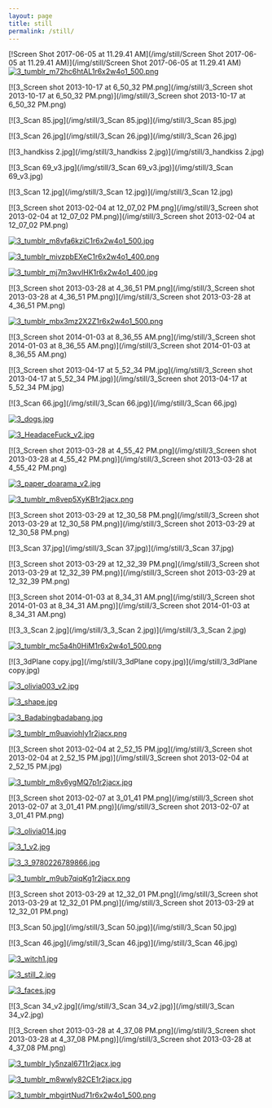 ```yaml
---
layout: page
title: still
permalink: /still/
---
```

[!Screen Shot 2017-06-05 at 11.29.41 AM](/img/still/Screen Shot 2017-06-05 at 11.29.41 AM)](/img/still/Screen Shot 2017-06-05 at 11.29.41 AM)
[![3_tumblr_m72hc6htAL1r6x2w4o1_500.png](/img/still/3_tumblr_m72hc6htAL1r6x2w4o1_500.png)](/img/still/3_tumblr_m72hc6htAL1r6x2w4o1_500.png)

[![3_Screen shot 2013-10-17 at 6_50_32 PM.png](/img/still/3_Screen shot 2013-10-17 at 6_50_32 PM.png)](/img/still/3_Screen shot 2013-10-17 at 6_50_32 PM.png)

[![3_Scan 85.jpg](/img/still/3_Scan 85.jpg)](/img/still/3_Scan 85.jpg)

[![3_Scan 26.jpg](/img/still/3_Scan 26.jpg)](/img/still/3_Scan 26.jpg)

[![3_handkiss 2.jpg](/img/still/3_handkiss 2.jpg)](/img/still/3_handkiss 2.jpg)

[![3_Scan 69_v3.jpg](/img/still/3_Scan 69_v3.jpg)](/img/still/3_Scan 69_v3.jpg)

[![3_Scan 12.jpg](/img/still/3_Scan 12.jpg)](/img/still/3_Scan 12.jpg)

[![3_Screen shot 2013-02-04 at 12_07_02 PM.png](/img/still/3_Screen shot 2013-02-04 at 12_07_02 PM.png)](/img/still/3_Screen shot 2013-02-04 at 12_07_02 PM.png)

[![3_tumblr_m8vfa6kziC1r6x2w4o1_500.jpg](/img/still/3_tumblr_m8vfa6kziC1r6x2w4o1_500.jpg)](/img/still/3_tumblr_m8vfa6kziC1r6x2w4o1_500.jpg)

[![3_tumblr_mivzpbEXeC1r6x2w4o1_400.png](/img/still/3_tumblr_mivzpbEXeC1r6x2w4o1_400.png)](/img/still/3_tumblr_mivzpbEXeC1r6x2w4o1_400.png)

[![3_tumblr_mj7m3wvlHK1r6x2w4o1_400.jpg](/img/still/3_tumblr_mj7m3wvlHK1r6x2w4o1_400.jpg)](/img/still/3_tumblr_mj7m3wvlHK1r6x2w4o1_400.jpg)

[![3_Screen shot 2013-03-28 at 4_36_51 PM.png](/img/still/3_Screen shot 2013-03-28 at 4_36_51 PM.png)](/img/still/3_Screen shot 2013-03-28 at 4_36_51 PM.png)

[![3_tumblr_mbx3mz2X2Z1r6x2w4o1_500.png](/img/still/3_tumblr_mbx3mz2X2Z1r6x2w4o1_500.png)](/img/still/3_tumblr_mbx3mz2X2Z1r6x2w4o1_500.png)

[![3_Screen shot 2014-01-03 at 8_36_55 AM.png](/img/still/3_Screen shot 2014-01-03 at 8_36_55 AM.png)](/img/still/3_Screen shot 2014-01-03 at 8_36_55 AM.png)

[![3_Screen shot 2013-04-17 at 5_52_34 PM.jpg](/img/still/3_Screen shot 2013-04-17 at 5_52_34 PM.jpg)](/img/still/3_Screen shot 2013-04-17 at 5_52_34 PM.jpg)

[![3_Scan 66.jpg](/img/still/3_Scan 66.jpg)](/img/still/3_Scan 66.jpg)

[![3_dogs.jpg](/img/still/3_dogs.jpg)](/img/still/3_dogs.jpg)

[![3_HeadaceFuck_v2.jpg](/img/still/3_HeadaceFuck_v2.jpg)](/img/still/3_HeadaceFuck_v2.jpg)

[![3_Screen shot 2013-03-28 at 4_55_42 PM.png](/img/still/3_Screen shot 2013-03-28 at 4_55_42 PM.png)](/img/still/3_Screen shot 2013-03-28 at 4_55_42 PM.png)

[![3_paper_doarama_v2.jpg](/img/still/3_paper_doarama_v2.jpg)](/img/still/3_paper_doarama_v2.jpg)

[![3_tumblr_m8vep5XyKB1r2jacx.png](/img/still/3_tumblr_m8vep5XyKB1r2jacx.png)](/img/still/3_tumblr_m8vep5XyKB1r2jacx.png)

[![3_Screen shot 2013-03-29 at 12_30_58 PM.png](/img/still/3_Screen shot 2013-03-29 at 12_30_58 PM.png)](/img/still/3_Screen shot 2013-03-29 at 12_30_58 PM.png)

[![3_Scan 37.jpg](/img/still/3_Scan 37.jpg)](/img/still/3_Scan 37.jpg)

[![3_Screen shot 2013-03-29 at 12_32_39 PM.png](/img/still/3_Screen shot 2013-03-29 at 12_32_39 PM.png)](/img/still/3_Screen shot 2013-03-29 at 12_32_39 PM.png)

[![3_Screen shot 2014-01-03 at 8_34_31 AM.png](/img/still/3_Screen shot 2014-01-03 at 8_34_31 AM.png)](/img/still/3_Screen shot 2014-01-03 at 8_34_31 AM.png)

[![3_3_Scan 2.jpg](/img/still/3_3_Scan 2.jpg)](/img/still/3_3_Scan 2.jpg)

[![3_tumblr_mc5a4h0HiM1r6x2w4o1_500.png](/img/still/3_tumblr_mc5a4h0HiM1r6x2w4o1_500.png)](/img/still/3_tumblr_mc5a4h0HiM1r6x2w4o1_500.png)

[![3_3dPlane copy.jpg](/img/still/3_3dPlane copy.jpg)](/img/still/3_3dPlane copy.jpg)

[![3_olivia003_v2.jpg](/img/still/3_olivia003_v2.jpg)](/img/still/3_olivia003_v2.jpg)

[![3_shape.jpg](/img/still/3_shape.jpg)](/img/still/3_shape.jpg)

[![3_Badabingbadabang.jpg](/img/still/3_Badabingbadabang.jpg)](/img/still/3_Badabingbadabang.jpg)

[![3_tumblr_m9uaviohIy1r2jacx.png](/img/still/3_tumblr_m9uaviohIy1r2jacx.png)](/img/still/3_tumblr_m9uaviohIy1r2jacx.png)

[![3_Screen shot 2013-02-04 at 2_52_15 PM.jpg](/img/still/3_Screen shot 2013-02-04 at 2_52_15 PM.jpg)](/img/still/3_Screen shot 2013-02-04 at 2_52_15 PM.jpg)

[![3_tumblr_m8v6ygMQ7p1r2jacx.jpg](/img/still/3_tumblr_m8v6ygMQ7p1r2jacx.jpg)](/img/still/3_tumblr_m8v6ygMQ7p1r2jacx.jpg)

[![3_Screen shot 2013-02-07 at 3_01_41 PM.png](/img/still/3_Screen shot 2013-02-07 at 3_01_41 PM.png)](/img/still/3_Screen shot 2013-02-07 at 3_01_41 PM.png)

[![3_olivia014.jpg](/img/still/3_olivia014.jpg)](/img/still/3_olivia014.jpg)

[![3_1_v2.jpg](/img/still/3_1_v2.jpg)](/img/still/3_1_v2.jpg)

[![3_3_9780226789866.jpg](/img/still/3_3_9780226789866.jpg)](/img/still/3_3_9780226789866.jpg)

[![3_tumblr_m9ub7qiqKg1r2jacx.png](/img/still/3_tumblr_m9ub7qiqKg1r2jacx.png)](/img/still/3_tumblr_m9ub7qiqKg1r2jacx.png)

[![3_Screen shot 2013-03-29 at 12_32_01 PM.png](/img/still/3_Screen shot 2013-03-29 at 12_32_01 PM.png)](/img/still/3_Screen shot 2013-03-29 at 12_32_01 PM.png)

[![3_Scan 50.jpg](/img/still/3_Scan 50.jpg)](/img/still/3_Scan 50.jpg)

[![3_Scan 46.jpg](/img/still/3_Scan 46.jpg)](/img/still/3_Scan 46.jpg)

[![3_witch1.jpg](/img/still/3_witch1.jpg)](/img/still/3_witch1.jpg)

[![3_still_2.jpg](/img/still/3_still_2.jpg)](/img/still/3_still_2.jpg)

[![3_faces.jpg](/img/still/3_faces.jpg)](/img/still/3_faces.jpg)

[![3_Scan 34_v2.jpg](/img/still/3_Scan 34_v2.jpg)](/img/still/3_Scan 34_v2.jpg)

[![3_Screen shot 2013-03-28 at 4_37_08 PM.png](/img/still/3_Screen shot 2013-03-28 at 4_37_08 PM.png)](/img/still/3_Screen shot 2013-03-28 at 4_37_08 PM.png)

[![3_tumblr_ly5nzaI6711r2jacx.jpg](/img/still/3_tumblr_ly5nzaI6711r2jacx.jpg)](/img/still/3_tumblr_ly5nzaI6711r2jacx.jpg)

[![3_tumblr_m8wwly82CE1r2jacx.jpg](/img/still/3_tumblr_m8wwly82CE1r2jacx.jpg)](/img/still/3_tumblr_m8wwly82CE1r2jacx.jpg)

[![3_tumblr_mbgirtNud71r6x2w4o1_500.png](/img/still/3_tumblr_mbgirtNud71r6x2w4o1_500.png)](/img/still/3_tumblr_mbgirtNud71r6x2w4o1_500.png)


